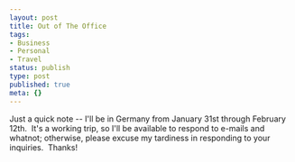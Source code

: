 ```yaml
---
layout: post
title: Out of The Office
tags:
- Business
- Personal
- Travel
status: publish
type: post
published: true
meta: {}
---
```

Just a quick note -- I'll be in Germany from January 31st through February 12th.  It's a working trip, so I'll be available to respond to e-mails and whatnot; otherwise, please excuse my tardiness in responding to your inquiries.  Thanks!
